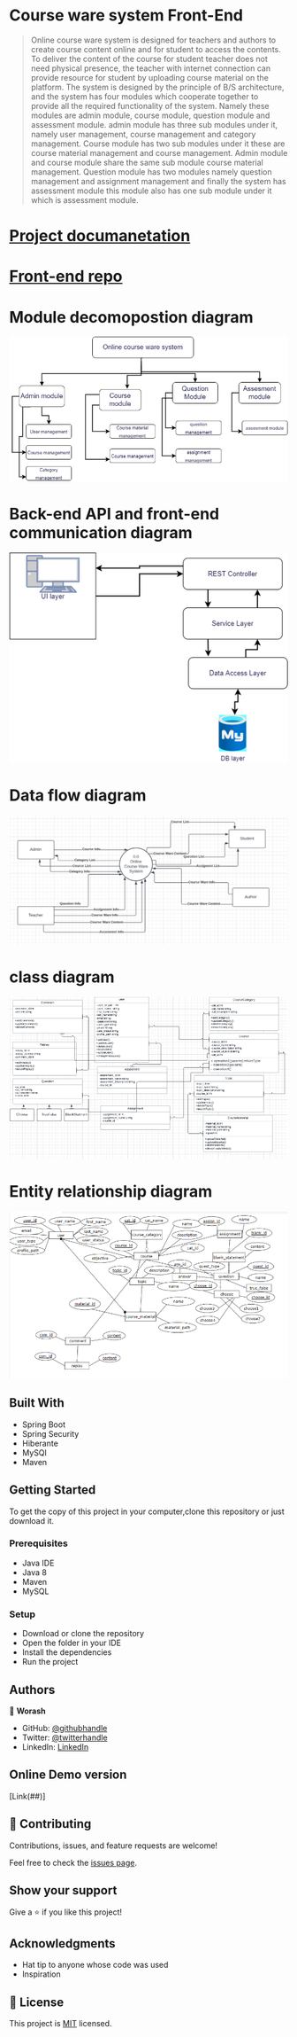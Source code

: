 # Course ware system Front-End

> Online course ware system is designed for teachers and authors to create course content online and for student to access the contents. To deliver the content of the course for student teacher does not need physical presence, the teacher with internet connection can provide resource for student by uploading course material on the platform. The system is designed by the principle of B/S architecture, and the system has four modules which cooperate together to provide all the required functionality of the system. Namely these modules are admin module, course module, question module and assessment module. admin module has three sub modules under it, namely user management, course management and category management. Course module has two sub modules under it these are course material management and course management. Admin module and course module share the same sub module course material management. Question module has two modules namely question management and assignment management and finally the system has assessment module this module also has one sub module under it which is assessment module.

# [Project documanetation](https://docs.google.com/document/d/13uvyCXNOyBhPa33Eg97p3rrr4Sm06d9s/edit?usp=sharing&ouid=112092182286642653827&rtpof=true&sd=true)

# [Front-end repo](https://github.com/worashf/online-course-ware-front-end)

# Module decomopostion diagram

![screenshot](/screenshot/module-decomposition.png)

# Back-end API and front-end communication diagram

![screenshot](/screenshot/sytem-communication.png)

# Data flow diagram

![screenshot](/screenshot/df-diagram.png)

# class diagram

![screenshot](/screenshot/class-diagram.png)

# Entity relationship diagram

![screenshot](/screenshot/er-diagram.png)

## Built With

- Spring Boot
- Spring Security
- Hiberante
- MySQl
- Maven

## Getting Started

To get the copy of this project in your computer,clone this repository or just download it.

### Prerequisites

- Java IDE
- Java 8
- Maven
- MySQL

### Setup

- Download or clone the repository
- Open the folder in your IDE
- Install the dependencies
- Run the project

## Authors

👤 **Worash**

- GitHub: [@githubhandle](https://github.com/worashf)
- Twitter: [@twitterhandle](https://twitter.com/WorashAboche)
- LinkedIn: [LinkedIn](https://www.linkedin.com/in/worash-abocherugn-a02219154/)

## Online Demo version

[Link(##)]

## 🤝 Contributing

Contributions, issues, and feature requests are welcome!

Feel free to check the [issues page](../../issues/).

## Show your support

Give a ⭐️ if you like this project!

## Acknowledgments

- Hat tip to anyone whose code was used
- Inspiration

## 📝 License

This project is [MIT](./MIT.md) licensed.
